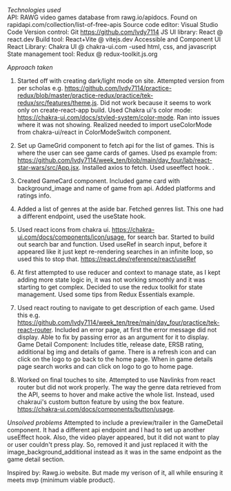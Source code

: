 _Technologies used_  
API: RAWG video games database from rawg.io/apidocs. Found on rapidapi.com/collection/list-of-free-apis
Source code editor: Visual Studio Code
Version control: Git https://github.com/lvdy7114
JS UI library: React @ react.dev
Build tool: React+Vite @ vitejs.dev
Accessible and Component UI React Library: Chakra UI @ chakra-ui.com
-used html, css, and javascript
State management tool: Redux @ redux-toolkit.js.org

_Approach taken_

1. Started off with creating dark/light mode on site. Attempted version from per scholas
   e.g. https://github.com/lvdy7114/practice-redux/blob/master/practice-redux/practice/tek-redux/src/features/theme.js. Did not work because it seems to work only on create-react-app build. Used Chakra ui's color mode: https://chakra-ui.com/docs/styled-system/color-mode. Ran into issues where it was not showing. Realized needed to import useColorMode from chakra-ui/react in ColorModeSwitch component.

2. Set up GameGrid component to fetch api for the list of games. This is where the user can see game cards of games. Used ps example from:
   https://github.com/lvdy7114/week_ten/blob/main/day_four/lab/react-star-wars/src/App.jsx. Installed axios to fetch. Used useeffect hook.
   .
3. Created GameCard component. Included game card with background_image and name of game from api. Added platforms and ratings info.

4. Added a list of genres at the aside bar. Fetched genres list. This one had a different endpoint, used the useState hook.

5. Used react icons from chakra ui. https://chakra-ui.com/docs/components/icon/usage, for search bar. Started to build out search bar and function. Used useRef in search input, before it appeared like it just kept re-rendering searches in an infinite loop, so used this to stop that.
   https://react.dev/reference/react/useRef

6. At first attempted to use reducer and context to manage state, as I kept adding more state logic in, it was not working smoothly and it was starting to get complex. Decided to use the redux toolkit for state management. Used some tips from Redux Essentials example.

7. Used react routing to navigate to get description of each game. Used this e.g. https://github.com/lvdy7114/week_ten/tree/main/day_four/practice/tek-react-router.
   Included an error page, at first the error message did not display. Able to fix by passing error as an argument for it to display.
   Game Detail Component: Includes title, release date, ERSB rating, additional bg img and details of game. There is a refresh icon and can click on the logo to go back to the home page. When in game details page search works and can click on logo to go to home page.

8. Worked on final touches to site. Attempted to use Navlinks from react router but did not work properly. The way the genre data retrieved from the API, seems to hover and make active the whole list. Instead, used chakraui's custom button feature by using the box feature.
   https://chakra-ui.com/docs/components/button/usage.

_Unsolved problems_
Attempted to include a preview/trailer in the GameDetail component. It had a different api endpoint and I had to set up another useEffect hook. Also, the video player appeared, but it did not want to play or user couldn't press play. So, removed it and just replaced it with the image_background_additional instead as it was in the same endpoint as the game detail section.

Inspired by: Rawg.io website. But made my verison of it, all while ensuring it meets mvp (minimum viable product).
